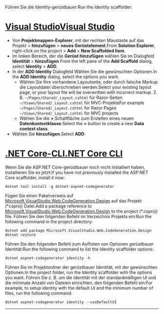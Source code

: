 <span data-ttu-id="398de-101">Führen Sie die Identity-gerüstbauer:</span><span class="sxs-lookup"><span data-stu-id="398de-101">Run the Identity scaffolder:</span></span>

# <a name="visual-studiotabvisual-studio"></a>[<span data-ttu-id="398de-102">Visual Studio</span><span class="sxs-lookup"><span data-stu-id="398de-102">Visual Studio</span></span>](#tab/visual-studio)

* <span data-ttu-id="398de-103">Von **Projektmappen-Explorer**, mit der rechten Maustaste auf das Projekt > **hinzufügen** > **neues Gerüstelement**.</span><span class="sxs-lookup"><span data-stu-id="398de-103">From **Solution Explorer**, right-click on the project > **Add** > **New Scaffolded Item**.</span></span>
* <span data-ttu-id="398de-104">Im linken Bereich, der die **Gerüst hinzufügen** wählen Sie im Dialogfeld **Identität** > **hinzufügen**.</span><span class="sxs-lookup"><span data-stu-id="398de-104">From the left pane of the **Add Scaffold** dialog, select **Identity** > **ADD**.</span></span>
* <span data-ttu-id="398de-105">In der **ADD Identity** Dialogfeld Wählen Sie die gewünschten Optionen.</span><span class="sxs-lookup"><span data-stu-id="398de-105">In the **ADD Identity** dialog, select the options you want.</span></span>
  * <span data-ttu-id="398de-106">Wählen Sie Ihre vorhandene Layoutseite, oder durch falsche Markup die Layoutdatei überschrieben werden.</span><span class="sxs-lookup"><span data-stu-id="398de-106">Select your existing layout page, or your layout file will be overwritten with incorrect markup.</span></span> <span data-ttu-id="398de-107">Z. B. `~/Pages/Shared/_Layout.cshtml` für Razor-Seiten `~/Views/Shared/_Layout.cshtml` für MVC-Projekte</span><span class="sxs-lookup"><span data-stu-id="398de-107">For example `~/Pages/Shared/_Layout.cshtml` for Razor Pages `~/Views/Shared/_Layout.cshtml` for MVC projects</span></span>
  * <span data-ttu-id="398de-108">Wählen Sie die **+** Schaltfläche zum Erstellen eines neuen **Datenkontextklasse**.</span><span class="sxs-lookup"><span data-stu-id="398de-108">Select the **+** button to create a new **Data context class**.</span></span>
* <span data-ttu-id="398de-109">Wählen Sie **hinzufügen**.</span><span class="sxs-lookup"><span data-stu-id="398de-109">Select **ADD**.</span></span>

# <a name="net-core-clitabnetcore-cli"></a>[<span data-ttu-id="398de-110">.NET Core-CLI</span><span class="sxs-lookup"><span data-stu-id="398de-110">.NET Core CLI</span></span>](#tab/netcore-cli)

<span data-ttu-id="398de-111">Wenn Sie die ASP.NET Core-gerüstbauer noch nicht installiert haben, installieren Sie es jetzt:</span><span class="sxs-lookup"><span data-stu-id="398de-111">If you have not previously installed the ASP.NET Core scaffolder, install it now:</span></span>

```cli
dotnet tool install -g dotnet-aspnet-codegenerator
```

<span data-ttu-id="398de-112">Fügen Sie einen Paketverweis auf [Microsoft.VisualStudio.Web.CodeGeneration.Design](https://www.nuget.org/packages/Microsoft.VisualStudio.Web.CodeGeneration.Design/) auf das Projekt (\*csproj) Datei.</span><span class="sxs-lookup"><span data-stu-id="398de-112">Add a package reference to [Microsoft.VisualStudio.Web.CodeGeneration.Design](https://www.nuget.org/packages/Microsoft.VisualStudio.Web.CodeGeneration.Design/) to the project (\*.csproj) file.</span></span> <span data-ttu-id="398de-113">Führen Sie den folgenden Befehl im Verzeichnis Projekts ein:</span><span class="sxs-lookup"><span data-stu-id="398de-113">Run the following command in the project directory:</span></span>

```cli
dotnet add package Microsoft.VisualStudio.Web.CodeGeneration.Design
dotnet restore
```

<span data-ttu-id="398de-114">Führen Sie den folgenden Befehl zum Auflisten von Optionen gerüstbauer Identität:</span><span class="sxs-lookup"><span data-stu-id="398de-114">Run the following command to list the Identity scaffolder options:</span></span>

```cli
dotnet aspnet-codegenerator identity -h
```

<span data-ttu-id="398de-115">Führen Sie im Projektordner der gerüstbauer Identität, mit der gewünschten Optionen.</span><span class="sxs-lookup"><span data-stu-id="398de-115">In the project folder, run the Identity scaffolder with the options you want.</span></span> <span data-ttu-id="398de-116">Führen Sie z. B. um die Identität mit der standardmäßigen UI und die minimale Anzahl von Dateien einrichten, den folgenden Befehl ein:</span><span class="sxs-lookup"><span data-stu-id="398de-116">For example, to setup identity with the default UI and the minimum number of files, run the following command:</span></span>

```cli
dotnet aspnet-codegenerator identity --useDefaultUI
```

-------------
